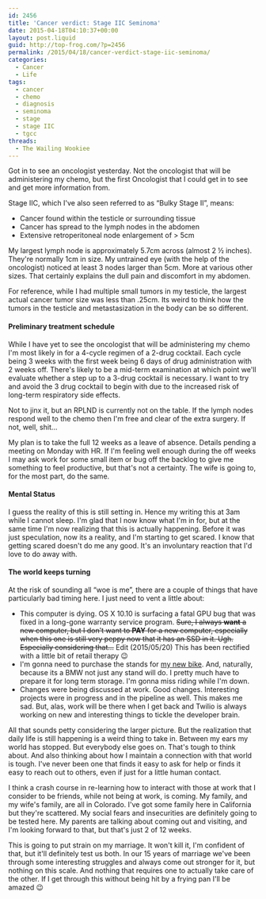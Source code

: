 ```yaml
---
id: 2456
title: 'Cancer verdict: Stage IIC Seminoma'
date: 2015-04-18T04:10:37+00:00
layout: post.liquid
guid: http://top-frog.com/?p=2456
permalink: /2015/04/18/cancer-verdict-stage-iic-seminoma/
categories:
  - Cancer
  - Life
tags:
  - cancer
  - chemo
  - diagnosis
  - seminoma
  - stage
  - stage IIC
  - tgcc
threads:
  - The Wailing Wookiee
---
```

Got in to see an oncologist yesterday. Not the oncologist that will be administering my chemo, but the first Oncologist that I could get in to see and get more information from. 

Stage IIC, which I've also seen referred to as &#8220;Bulky Stage II&#8221;, means:

  * Cancer found within the testicle or surrounding tissue
  * Cancer has spread to the lymph nodes in the abdomen
  * Extensive retroperitoneal node enlargement of > 5cm

My largest lymph node is approximately 5.7cm across (almost 2 ½ inches). They're normally 1cm in size. My untrained eye (with the help of the oncologist) noticed at least 3 nodes larger than 5cm. More at various other sizes. That certainly explains the dull pain and discomfort in my abdomen.

For reference, while I had multiple small tumors in my testicle, the largest actual cancer tumor size was less than .25cm. Its weird to think how the tumors in the testicle and metastasization in the body can be so different.

#### Preliminary treatment schedule

While I have yet to see the oncologist that will be administering my chemo I'm most likely in for a 4-cycle regimen of a 2-drug cocktail. Each cycle being 3 weeks with the first week being 6 days of drug administration with 2 weeks off. There's likely to be a mid-term examination at which point we'll evaluate whether a step up to a 3-drug cocktail is necessary. I want to try and avoid the 3 drug cocktail to begin with due to the increased risk of long-term respiratory side effects.

Not to jinx it, but an RPLND is currently not on the table. If the lymph nodes respond well to the chemo then I'm free and clear of the extra surgery. If not, well, shit&hellip;

My plan is to take the full 12 weeks as a leave of absence. Details pending a meeting on Monday with HR. If I'm feeling well enough during the off weeks I may ask work for some small item or bug off the backlog to give me something to feel productive, but that's not a certainty. The wife is going to, for the most part, do the same.

#### Mental Status

I guess the reality of this is still setting in. Hence my writing this at 3am while I cannot sleep. I'm glad that I now know what I'm in for, but at the same time I'm now realizing that this is actually happening. Before it was just speculation, now its a reality, and I'm starting to get scared. I know that getting scared doesn't do me any good. It's an involuntary reaction that I'd love to do away with.

#### The world keeps turning

At the risk of sounding all &#8220;woe is me&#8221;, there are a couple of things that have particularly bad timing here. I just need to vent a little about:

  * This computer is dying. OS X 10.10 is surfacing a fatal GPU bug that was fixed in a long-gone warranty service program. <strike>Sure, I always **want** a new computer, but I don't want to **PAY** for a new computer, especially when this one is still very peppy now that it has an SSD in it. Ugh. Especially considering that&hellip;</strike> Edit (2015/05/20) This has been rectified with a little bit of retail therapy 😉
  * I'm gonna need to purchase the stands for [my new bike](https://www.flickr.com/photos/tehgipster/16754474752/). And, naturally, because its a BMW not just any stand will do. I pretty much have to prepare it for long term storage. I'm gonna miss riding while I'm down.
  * Changes were being discussed at work. Good changes. Interesting projects were in progress and in the pipeline as well. This makes me sad. But, alas, work will be there when I get back and Twilio is always working on new and interesting things to tickle the developer brain.

All that sounds petty considering the larger picture. But the realization that daily life is still happening is a weird thing to take in. Between my ears my world has stopped. But everybody else goes on. That's tough to think about. And also thinking about how I maintain a connection with that world is tough. I've never been one that finds it easy to ask for help or finds it easy to reach out to others, even if just for a little human contact.

I think a crash course in re-learning how to interact with those at work that I consider to be friends, while not being at work, is coming. My family, and my wife's family, are all in Colorado. I've got some family here in California but they're scattered. My social fears and insecurities are definitely going to be tested here. My parents are talking about coming out and visiting, and I'm looking forward to that, but that's just 2 of 12 weeks. 

This is going to put strain on my marriage. It won't kill it, I'm confident of that, but it'll definitely test us both. In our 15 years of marriage we've been through some interesting struggles and always come out stronger for it, but nothing on this scale. And nothing that requires one to actually take care of the other. If I get through this without being hit by a frying pan I'll be amazed 😉
